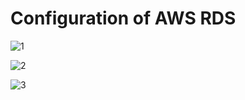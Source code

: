 # Configuration of AWS RDS
![1](/screenshots/rds1.png)

![2](/screenshots/rds2.png)

![3](/screenshots/rds3.png)


